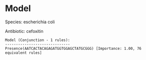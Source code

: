 
# Model

Species: escherichia coli

Antibiotic: cefoxitin

```
Model (Conjunction - 1 rules):
------------------------------
Presence(AATCACTACAGAGATGGTGGAGCTATGCGGG) [Importance: 1.00, 76 equivalent rules]

```


